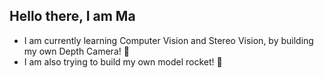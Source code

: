 ## Hello there, I am Ma
- I am currently learning Computer Vision and Stereo Vision, by building my own Depth Camera! 🎥
- I am also trying to build my own model rocket! 🚀





<!--
ffx
helloo

Here are some ideas to get you started:





- 🔭 I’m currently working on ...
- 🌱 I’m currently learning ...
- 👯 I’m looking to collaborate on ...
- 🤔 I’m looking for help with ...
- 💬 Ask me about ...
- 📫 How to reach me: ...
- 😄 Pronouns: ... 
- ⚡ Fun fact: ... Yappa Yappa XD

#My projects:

#My website XD:
CallMeMax
Made by Mäx


haha, rennen 2dayyyy

jijij

oiiiu XD

hahaha XDDD
OOOH yeah
-->
